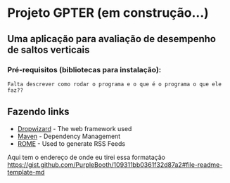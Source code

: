 # Projeto GPTER (em construção...)

## Uma aplicação para avaliação de desempenho de saltos verticais

### Pré-requisitos (bibliotecas para instalação):

```
Falta descrever como rodar o programa e o que é o programa o que ele faz??
```
## Fazendo links

* [Dropwizard](http://www.dropwizard.io/1.0.2/docs/) - The web framework used
* [Maven](https://maven.apache.org/) - Dependency Management
* [ROME](https://rometools.github.io/rome/) - Used to generate RSS Feeds

Aqui tem o endereço de onde eu tirei essa formatação
https://gist.github.com/PurpleBooth/109311bb0361f32d87a2#file-readme-template-md


